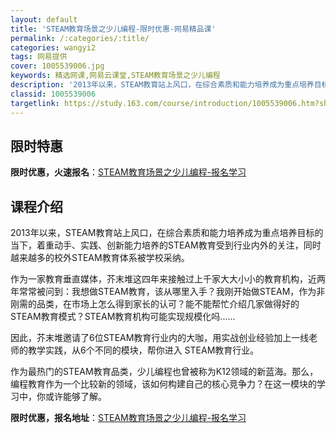 ```yaml
---
layout: default
title: 'STEAM教育场景之少儿编程-限时优惠-网易精品课'
permalink: /:categories/:title/
categories: wangyi2
tags: 网易提供
cover: 1005539006.jpg
keywords: 精选网课,网易云课堂,STEAM教育场景之少儿编程
description: '2013年以来，STEAM教育站上风口，在综合素质和能力培养成为重点培养目标的当下，着重动手、实践、创新能力培养的STE'
classid: 1005539006
targetlink: https://study.163.com/course/introduction/1005539006.htm?share=1&shareId=1025206652&utm_campaign=share&utm_medium=iphoneShare&utm_source=&utm_u=1025206652
---
```


## 限时特惠

**限时优惠，火速报名**：[STEAM教育场景之少儿编程-报名学习](https://study.163.com/course/introduction/1005539006.htm?share=1&shareId=1025206652&utm_campaign=share&utm_medium=iphoneShare&utm_source=&utm_u=1025206652)

## 课程介绍

2013年以来，STEAM教育站上风口，在综合素质和能力培养成为重点培养目标的当下，着重动手、实践、创新能力培养的STEAM教育受到行业内外的关注，同时越来越多的校外STEAM教育体系被学校采纳。



作为一家教育垂直媒体，芥末堆这四年来接触过上千家大大小小的教育机构，近两年常常被问到：我想做STEAM教育，该从哪里入手？我刚开始做STEAM，作为非刚需的品类，在市场上怎么得到家长的认可？能不能帮忙介绍几家做得好的STEAM教育模式？STEAM教育机构可能实现规模化吗......



因此，芥末堆邀请了6位STEAM教育行业内的大咖，用实战创业经验加上一线老师的教学实践，从6个不同的模块，帮你进入 STEAM教育行业。



作为最热门的STEAM教育品类，少儿编程也曾被称为K12领域的新蓝海。那么，编程教育作为一个比较新的领域，该如何构建自己的核心竞争力？在这一模块的学习中，你或许能够了解。

**限时优惠，报名地址**：[STEAM教育场景之少儿编程-报名学习](https://study.163.com/course/introduction/1005539006.htm?share=1&shareId=1025206652&utm_campaign=share&utm_medium=iphoneShare&utm_source=&utm_u=1025206652)

